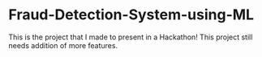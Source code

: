 # Fraud-Detection-System-using-ML
This is the project that I made to present in a Hackathon!
This project still needs addition of more features.
